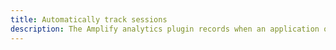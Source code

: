 ```yaml
---
title: Automatically track sessions
description: The Amplify analytics plugin records when an application opens and closes. This session information can be viewed either from your local computer’s terminal or the AWS Console for Pinpoint.
---
```


<inline-fragment platform="js" src="~/lib/analytics/fragments/js/autotrack.md"></inline-fragment>
<inline-fragment platform="ios" src="~/lib/analytics/fragments/autotrack.md"></inline-fragment>
<inline-fragment platform="android" src="~/lib/analytics/fragments/autotrack.md"></inline-fragment>
<inline-fragment platform="flutter" src="~/lib/analytics/fragments/autotrack.md"></inline-fragment>